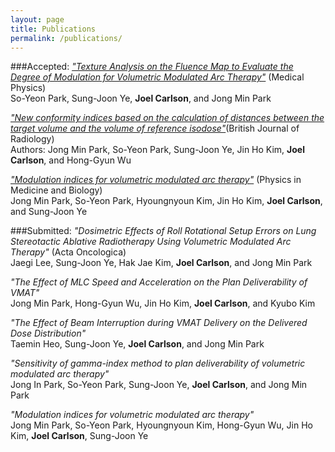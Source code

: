 ```yaml
---
layout: page
title: Publications
permalink: /publications/
---
```


###Accepted:
<a href="http://scitation.aip.org/content/aapm/journal/medphys/41/11/10.1118/1.4897388">*"Texture Analysis on the Fluence Map to Evaluate the Degree of Modulation for Volumetric Modulated Arc Therapy"*</a> (Medical Physics)<br>
So-Yeon Park, Sung-Joon Ye, **Joel Carlson**, and Jong Min Park

<a href="http://www.ncbi.nlm.nih.gov/pubmed/25225915">*"New conformity indices based on the calculation of distances between the target volume and the volume of reference isodose"*</a>(British Journal of Radiology)<br>
Authors: Jong Min Park, So-Yeon Park, Sung-Joon Ye, Jin Ho Kim, **Joel Carlson**, and Hong-Gyun Wu

<a href="http://joelcarlson.github.io/publications/">*"Modulation indices for volumetric modulated arc therapy"*</a> (Physics in Medicine and Biology)<br>
Jong Min Park, So-Yeon Park, Hyoungnyoun Kim, Jin Ho Kim, **Joel Carlson**, and Sung-Joon Ye

###Submitted:
*"Dosimetric Effects of Roll Rotational Setup Errors on Lung Stereotactic Ablative Radiotherapy Using Volumetric Modulated Arc Therapy"*  (Acta Oncologica)<br>
Jaegi Lee, Sung-Joon Ye, Hak Jae Kim, **Joel Carlson**, and Jong Min Park

*"The Effect of MLC Speed and Acceleration on the Plan Deliverability of VMAT"*<br>
Jong Min Park, Hong-Gyun Wu, Jin Ho Kim, **Joel Carlson**, and Kyubo Kim

*"The Effect of Beam Interruption during VMAT Delivery on the Delivered Dose Distribution"*<br>
Taemin Heo, Sung-Joon Ye, **Joel Carlson**, and Jong Min Park

*"Sensitivity of gamma-index method to plan deliverability of volumetric modulated arc therapy"*<br>
Jong In Park, So-Yeon Park, Sung-Joon Ye, **Joel Carlson**, and Jong Min Park

*"Modulation indices for volumetric modulated arc therapy"*<br>
Jong Min Park, So-Yeon Park, Hyoungnyoun Kim, Hong-Gyun Wu, Jin Ho Kim, **Joel Carlson**, Sung-Joon Ye

